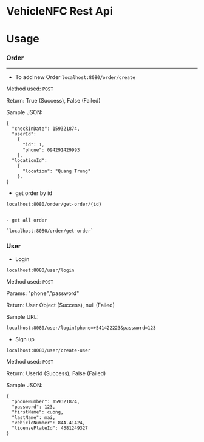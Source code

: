 # VehicleNFC Rest Api
# Usage
### Order
---
- To add new Order
`localhost:8080/order/create`

Method used: `POST`

Return: True (Success), False (Failed)

Sample JSON:
```
{
  "checkInDate": 159321874,
  "userId": 
    {
      "id": 1,
      "phone": 094291429993
    },
  "locationId":
    {
      "location": "Quang Trung"
    },
}
```
- get order by id

`localhost:8080/order/get-order/{id}`
		
```

- get all order 

`localhost:8080/order/get-order`

```
### User

- Login

`localhost:8080/user/login`

Method used: `POST`

Params: "phone","password"

Return: User Object (Success), null (Failed)

Sample URL:
```
localhost:8080/user/login?phone=+541422223&password=123
```

- Sign up

`localhost:8080/user/create-user`

Method used: `POST`

Return: UserId (Success), False (Failed)

Sample JSON:
```
{
  "phoneNumber": 159321874,
  "password": 123,
  "firstName": cuong,
  "lastName": mai,
  "vehicleNumber": 84A-41424,
  "licensePlateId": 4381249327
}
```
